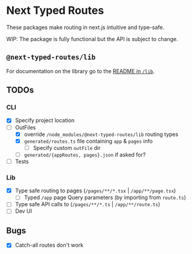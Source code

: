 # Next Typed Routes
These packages make routing in next.js intuitive and type-safe.

WIP: The package is fully functional but the API is subject to change. 

## `@next-typed-routes/lib`
For documentation on the library go to the [README in `/lib`](./lib/README.md).

## TODOs
### CLI
 - [x] Specify project location
 - [ ] OutFiles
    - [x] override `/node_modules/@next-typed-routes/lib` routing types
    - [x] `generated/routes.ts` file containing `app` & `pages` info
        - [ ] Specify custom `outFile` dir
    - [ ] `generated/{appRoutes, pages}.json` if asked for?
 - [ ] Tests

### Lib
 - [x] Type safe routing to pages (`/pages/**/*.tsx` | `/app/**/page.tsx`)
    <!-- - [ ] Support multiple occurances of the same path parameter (if allowed by next) -->
    - [ ] Typed `/app` page Query parameters (by importing from `route.ts`)
 - [ ] Type safe API calls to (`/pages/**/*.ts` | `/app/**/route.ts`)
 - [ ] Dev UI

## Bugs
 - [x] Catch-all routes don't work
 <!-- - [ ] Give router buiders instead of router instances because of React context issues -->
 <!--    - [ ] hook builders -->
 <!--    - [ ] Stop generating types in node modules since it's not needed anymore -->
 <!-- - [ ] Parent index is scoped to the router instead of all pages -->

